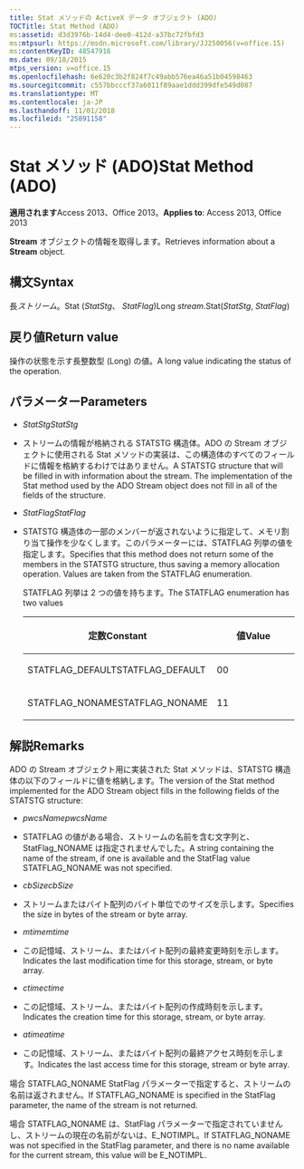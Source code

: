 ```yaml
---
title: Stat メソッドの ActiveX データ オブジェクト (ADO)
TOCTitle: Stat Method (ADO)
ms:assetid: d3d3976b-14d4-dee0-412d-a37bc72fbfd3
ms:mtpsurl: https://msdn.microsoft.com/library/JJ250056(v=office.15)
ms:contentKeyID: 48547916
ms.date: 09/18/2015
mtps_version: v=office.15
ms.openlocfilehash: 6e620c3b2f824f7c49abb576ea46a51b04598463
ms.sourcegitcommit: c557bbcccf37a6011f89aae1ddd399dfe549d087
ms.translationtype: MT
ms.contentlocale: ja-JP
ms.lasthandoff: 11/01/2018
ms.locfileid: "25891158"
---
```

# <a name="stat-method-ado"></a><span data-ttu-id="07dee-102">Stat メソッド (ADO)</span><span class="sxs-lookup"><span data-stu-id="07dee-102">Stat Method (ADO)</span></span>


<span data-ttu-id="07dee-103">**適用されます**Access 2013、Office 2013。</span><span class="sxs-lookup"><span data-stu-id="07dee-103">**Applies to**: Access 2013, Office 2013</span></span>

<span data-ttu-id="07dee-104">**Stream** オブジェクトの情報を取得します。</span><span class="sxs-lookup"><span data-stu-id="07dee-104">Retrieves information about a **Stream** object.</span></span>

## <a name="syntax"></a><span data-ttu-id="07dee-105">構文</span><span class="sxs-lookup"><span data-stu-id="07dee-105">Syntax</span></span>

<span data-ttu-id="07dee-106">長*ストリーム*。Stat (*StatStg*、 *StatFlag*)</span><span class="sxs-lookup"><span data-stu-id="07dee-106">Long *stream*.Stat(*StatStg*, *StatFlag*)</span></span>

## <a name="return-value"></a><span data-ttu-id="07dee-107">戻り値</span><span class="sxs-lookup"><span data-stu-id="07dee-107">Return value</span></span>

<span data-ttu-id="07dee-108">操作の状態を示す長整数型 (Long) の値。</span><span class="sxs-lookup"><span data-stu-id="07dee-108">A long value indicating the status of the operation.</span></span>

## <a name="parameters"></a><span data-ttu-id="07dee-109">パラメーター</span><span class="sxs-lookup"><span data-stu-id="07dee-109">Parameters</span></span>

  - <span data-ttu-id="07dee-110">*StatStg*</span><span class="sxs-lookup"><span data-stu-id="07dee-110">*StatStg*</span></span>

  - <span data-ttu-id="07dee-p101">ストリームの情報が格納される STATSTG 構造体。ADO の Stream オブジェクトに使用される Stat メソッドの実装は、この構造体のすべてのフィールドに情報を格納するわけではありません。</span><span class="sxs-lookup"><span data-stu-id="07dee-p101">A STATSTG structure that will be filled in with information about the stream. The implementation of the Stat method used by the ADO Stream object does not fill in all of the fields of the structure.</span></span>

  - <span data-ttu-id="07dee-113">*StatFlag*</span><span class="sxs-lookup"><span data-stu-id="07dee-113">*StatFlag*</span></span>

  - <span data-ttu-id="07dee-p102">STATSTG 構造体の一部のメンバーが返されないように指定して、メモリ割り当て操作を少なくします。このパラメーターには、STATFLAG 列挙の値を指定します。</span><span class="sxs-lookup"><span data-stu-id="07dee-p102">Specifies that this method does not return some of the members in the STATSTG structure, thus saving a memory allocation operation. Values are taken from the STATFLAG enumeration.</span></span>  
      
    <span data-ttu-id="07dee-116">STATFLAG 列挙は 2 つの値を持ちます。</span><span class="sxs-lookup"><span data-stu-id="07dee-116">The STATFLAG enumeration has two values</span></span>
    
    <table>
    <colgroup>
    <col style="width: 50%" />
    <col style="width: 50%" />
    </colgroup>
    <thead>
    <tr class="header">
    <th><p><span data-ttu-id="07dee-117">定数</span><span class="sxs-lookup"><span data-stu-id="07dee-117">Constant</span></span></p></th>
    <th><p><span data-ttu-id="07dee-118">値</span><span class="sxs-lookup"><span data-stu-id="07dee-118">Value</span></span></p></th>
    </tr>
    </thead>
    <tbody>
    <tr class="odd">
    <td><p><span data-ttu-id="07dee-119">STATFLAG_DEFAULT</span><span class="sxs-lookup"><span data-stu-id="07dee-119">STATFLAG_DEFAULT</span></span></p></td>
    <td><p><span data-ttu-id="07dee-120">0</span><span class="sxs-lookup"><span data-stu-id="07dee-120">0</span></span></p></td>
    </tr>
    <tr class="even">
    <td><p><span data-ttu-id="07dee-121">STATFLAG_NONAME</span><span class="sxs-lookup"><span data-stu-id="07dee-121">STATFLAG_NONAME</span></span></p></td>
    <td><p><span data-ttu-id="07dee-122">1</span><span class="sxs-lookup"><span data-stu-id="07dee-122">1</span></span></p></td>
    </tr>
    </tbody>
    </table>


## <a name="remarks"></a><span data-ttu-id="07dee-123">解説</span><span class="sxs-lookup"><span data-stu-id="07dee-123">Remarks</span></span>

<span data-ttu-id="07dee-124">ADO の Stream オブジェクト用に実装された Stat メソッドは、STATSTG 構造体の以下のフィールドに値を格納します。</span><span class="sxs-lookup"><span data-stu-id="07dee-124">The version of the Stat method implemented for the ADO Stream object fills in the following fields of the STATSTG structure:</span></span>

  - <span data-ttu-id="07dee-125">*pwcsName*</span><span class="sxs-lookup"><span data-stu-id="07dee-125">*pwcsName*</span></span>

  - <span data-ttu-id="07dee-126">STATFLAG の値がある場合、ストリームの名前を含む文字列と、StatFlag\_NONAME は指定されませんでした。</span><span class="sxs-lookup"><span data-stu-id="07dee-126">A string containing the name of the stream, if one is available and the StatFlag value STATFLAG\_NONAME was not specified.</span></span>

  - <span data-ttu-id="07dee-127">*cbSize*</span><span class="sxs-lookup"><span data-stu-id="07dee-127">*cbSize*</span></span>

  - <span data-ttu-id="07dee-128">ストリームまたはバイト配列のバイト単位でのサイズを示します。</span><span class="sxs-lookup"><span data-stu-id="07dee-128">Specifies the size in bytes of the stream or byte array.</span></span>

  - <span data-ttu-id="07dee-129">*mtime*</span><span class="sxs-lookup"><span data-stu-id="07dee-129">*mtime*</span></span>

  - <span data-ttu-id="07dee-130">この記憶域、ストリーム、またはバイト配列の最終変更時刻を示します。</span><span class="sxs-lookup"><span data-stu-id="07dee-130">Indicates the last modification time for this storage, stream, or byte array.</span></span>

  - <span data-ttu-id="07dee-131">*ctime*</span><span class="sxs-lookup"><span data-stu-id="07dee-131">*ctime*</span></span>

  - <span data-ttu-id="07dee-132">この記憶域、ストリーム、またはバイト配列の作成時刻を示します。</span><span class="sxs-lookup"><span data-stu-id="07dee-132">Indicates the creation time for this storage, stream, or byte array.</span></span>

  - <span data-ttu-id="07dee-133">*atime*</span><span class="sxs-lookup"><span data-stu-id="07dee-133">*atime*</span></span>

  - <span data-ttu-id="07dee-134">この記憶域、ストリーム、またはバイト配列の最終アクセス時刻を示します。</span><span class="sxs-lookup"><span data-stu-id="07dee-134">Indicates the last access time for this storage, stream or byte array.</span></span>

<span data-ttu-id="07dee-135">場合 STATFLAG\_NONAME StatFlag パラメーターで指定すると、ストリームの名前は返されません。</span><span class="sxs-lookup"><span data-stu-id="07dee-135">If STATFLAG\_NONAME is specified in the StatFlag parameter, the name of the stream is not returned.</span></span>

<span data-ttu-id="07dee-136">場合 STATFLAG\_NONAME は、StatFlag パラメーターで指定されていませんし、ストリームの現在の名前がないは、E\_NOTIMPL。</span><span class="sxs-lookup"><span data-stu-id="07dee-136">If STATFLAG\_NONAME was not specified in the StatFlag parameter, and there is no name available for the current stream, this value will be E\_NOTIMPL.</span></span>

